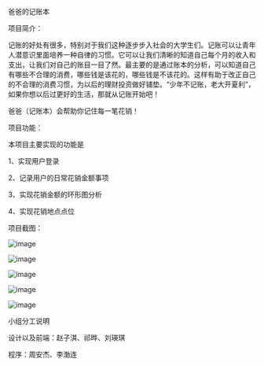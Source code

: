 

爸爸的记账本

项目简介：

记账的好处有很多，特别对于我们这种逐步步入社会的大学生们。记账可以让青年人潜意识里面培养一种自律的习惯。它可以让我们清晰的知道自己每个月的收入和支出，让我们对自己的账目一目了然。最主要的是通过账本的分析，可以知道自己有哪些不合理的消费，哪些钱是该花的，哪些钱是不该花的。这样有助于改正自己的不合理的消费习惯，为以后的理财投资做好铺垫。“少年不记账，老大开夏利”，如果你想以后过更好的生活，那就从记账开始吧！

爸爸（记账本）会帮助你记住每一笔花销！


项目功能：

本项目主要实现的功能是

1、实现用户登录

2、记录用户的日常花销金额事项

3、实现花销金额的环形图分析

4、实现花销地点点位



项目截图：


![image](https://github.com/Eve997/zhao97/blob/master/images/用户登陆.png)





















![image](https://github.com/Eve997/zhao97/blob/master/images/消费信息.png)
























![image](https://github.com/Eve997/zhao97/blob/master/images/消费分析.png)



















![image](https://github.com/Eve997/zhao97/blob/master/images/消费定位.png)

















![image](https://github.com/Eve997/zhao97/blob/master/images/账目分类.png)






















小组分工说明

设计以及前端：赵子淇、祁晔、刘瑛琪

程序：周安杰、李渤连

